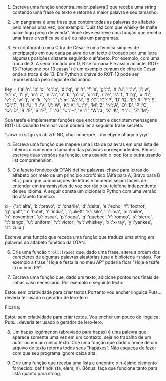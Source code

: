 1) Escreva uma função encontra_maior_palavra() que recebe uma string contendo uma frase ou texto e retorne a maior palavra e seu tamanho.

2) Um pangrama é uma frase que contém todas as palavras do alfabeto pelo menos uma vez, por exemplo: "Juiz faz com que whisky de malte baixe logo preço de venda". Você deve escreve uma função que receba uma frase e verifica se ela é ou não um pangramas. 

3) Em criptografia uma Cifra de César é uma técnica simples de encriptação em que cada palavra de um texto é trocado por uma letra algumas posições distante seguindo o alfabeto. Por exemplo, com uma troca de 3, A seria trocado por D, B se tornaria E e assim adiante. ROT-13 ("rotacione por 13 casas") é um exemplo comum de cifra de César onde a troca é de 13. Em Python a chave do ROT-13 pode ser representada pelo seguinte dicionário:

key = {'a':'n', 'b':'o', 'c':'p', 'd':'q', 'e':'r', 'f':'s', 'g':'t', 'h':'u', 
       'i':'v', 'j':'w', 'k':'x', 'l':'y', 'm':'z', 'n':'a', 'o':'b', 'p':'c', 
       'q':'d', 'r':'e', 's':'f', 't':'g', 'u':'h', 'v':'i', 'w':'j', 'x':'k',
       'y':'l', 'z':'m', 'A':'N', 'B':'O', 'C':'P', 'D':'Q', 'E':'R', 'F':'S', 
       'G':'T', 'H':'U', 'I':'V', 'J':'W', 'K':'X', 'L':'Y', 'M':'Z', 'N':'A', 
       'O':'B', 'P':'C', 'Q':'D', 'R':'E', 'S':'F', 'T':'G', 'U':'H', 'V':'I', 
       'W':'J', 'X':'K', 'Y':'L', 'Z':'M'}

Sua tarefa é implementar funções que encriptem e decriptem mensagens ROT-13. Quando terminar você poderá ler a seguinte frase secreta:

'Ubwr ru srfgn yn ab zrh NC, cbqr ncnerpre... inv ebyne ohaqn n yryr.'

4) Escreva uma função que mapeie uma lista de palavras em uma lista de inteiros o contendo o tamanho das palavras correspondentes. Bônus: escreva duas versões da função, uma usando o loop for e outra usando list comprehension.

5) O alfabeto fonético da OTAN define palavras-chave para letras do alfabeto por meio de um princípio acrofônico (Alfa para A, Bravo para B etc.) para que combinações de letras e números sejam fáceis de entender em transmissões de voz por rádio ou telefone independente de seu idioma. A seguir consta um dicionário Python com uma versão do alfabeto fonético:

d = {'a':'alfa', 'b':'bravo', 'c':'charlie', 'd':'delta', 'e':'echo', 'f':'foxtrot',
     'g':'golf', 'h':'hotel', 'i':'india', 'j':'juliett', 'k':'kilo', 'l':'lima',
     'm':'mike', 'n':'november', 'o':'oscar', 'p':'papa', 'q':'quebec', 'r':'romeo',
     's':'sierra', 't':'tango', 'u':'uniform', 'v':'victor', 'w':'whiskey', 
     'x':'x-ray', 'y':'yankee', 'z':'zulu'}

Escreva uma função que receba uma função que traduza uma string em palavras do alfabeto fonético da OTAN.


6) Crie uma função `troll(frase)` que, dado uma frase, altere a ordem dos caracteres de algumas palavras aleatórias (use a biblioteca `random`). Por exemplo a frase "Hoje é festa lá no meu AP" poderia ficar "Hoje é tsafe lá no eum PA".


7) Escreva uma função que, dado um texto, adicione pontos nos finais de linhas caso necessário. Por exemplo o seguinte texto:

Estou sem criatividade para criar textos
Portanto vou encher linguiça
Puts... deveria ter usado o gerador de lero-lero

Ficaria:

Estou sem criatividade para criar textos.
Vou encher um pouco de linguiça.
Puts... deveria ter usado o gerador de lero-lero.

8) Um hapáx legómenon (abreviado para hapáx) é uma palevra que aparece somente uma vez em um contexto, seja no trabalho de um autor ou em um único texto. Crie uma função que dado o nome de um arquivo de texto retorna todos seus "hapáxes". Não esqueça de fazer com que seu programa ignore caixa alta.

9) Crie uma função que receba uma lista e encontre o n-ésimo elemento fornecido: def find(lista, elem, n). Bônus: faça que funcione tanto para lista quanto para string.
